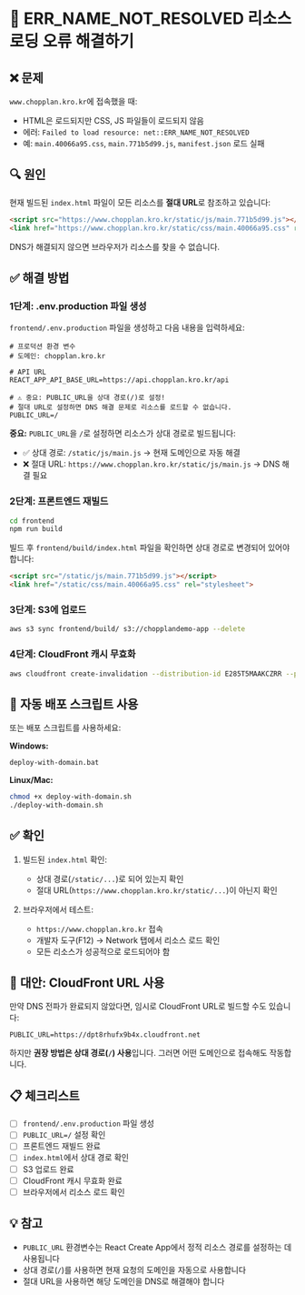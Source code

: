 # 🔧 ERR_NAME_NOT_RESOLVED 리소스 로딩 오류 해결하기

## ❌ 문제

`www.chopplan.kro.kr`에 접속했을 때:
- HTML은 로드되지만 CSS, JS 파일들이 로드되지 않음
- 에러: `Failed to load resource: net::ERR_NAME_NOT_RESOLVED`
- 예: `main.40066a95.css`, `main.771b5d99.js`, `manifest.json` 로드 실패

## 🔍 원인

현재 빌드된 `index.html` 파일이 모든 리소스를 **절대 URL**로 참조하고 있습니다:
```html
<script src="https://www.chopplan.kro.kr/static/js/main.771b5d99.js"></script>
<link href="https://www.chopplan.kro.kr/static/css/main.40066a95.css" rel="stylesheet">
```

DNS가 해결되지 않으면 브라우저가 리소스를 찾을 수 없습니다.

## ✅ 해결 방법

### 1단계: .env.production 파일 생성

`frontend/.env.production` 파일을 생성하고 다음 내용을 입력하세요:

```env
# 프로덕션 환경 변수
# 도메인: chopplan.kro.kr

# API URL
REACT_APP_API_BASE_URL=https://api.chopplan.kro.kr/api

# ⚠️ 중요: PUBLIC_URL을 상대 경로(/)로 설정!
# 절대 URL로 설정하면 DNS 해결 문제로 리소스를 로드할 수 없습니다.
PUBLIC_URL=/
```

**중요:** `PUBLIC_URL`을 `/`로 설정하면 리소스가 상대 경로로 빌드됩니다:
- ✅ 상대 경로: `/static/js/main.js` → 현재 도메인으로 자동 해결
- ❌ 절대 URL: `https://www.chopplan.kro.kr/static/js/main.js` → DNS 해결 필요

### 2단계: 프론트엔드 재빌드

```bash
cd frontend
npm run build
```

빌드 후 `frontend/build/index.html` 파일을 확인하면 상대 경로로 변경되어 있어야 합니다:
```html
<script src="/static/js/main.771b5d99.js"></script>
<link href="/static/css/main.40066a95.css" rel="stylesheet">
```

### 3단계: S3에 업로드

```bash
aws s3 sync frontend/build/ s3://chopplandemo-app --delete
```

### 4단계: CloudFront 캐시 무효화

```bash
aws cloudfront create-invalidation --distribution-id E285T5MAAKCZRR --paths "/*"
```

## 🚀 자동 배포 스크립트 사용

또는 배포 스크립트를 사용하세요:

**Windows:**
```bash
deploy-with-domain.bat
```

**Linux/Mac:**
```bash
chmod +x deploy-with-domain.sh
./deploy-with-domain.sh
```

## ✅ 확인

1. 빌드된 `index.html` 확인:
   - 상대 경로(`/static/...`)로 되어 있는지 확인
   - 절대 URL(`https://www.chopplan.kro.kr/static/...`)이 아닌지 확인

2. 브라우저에서 테스트:
   - `https://www.chopplan.kro.kr` 접속
   - 개발자 도구(F12) → Network 탭에서 리소스 로드 확인
   - 모든 리소스가 성공적으로 로드되어야 함

## 🔄 대안: CloudFront URL 사용

만약 DNS 전파가 완료되지 않았다면, 임시로 CloudFront URL로 빌드할 수도 있습니다:

```env
PUBLIC_URL=https://dpt8rhufx9b4x.cloudfront.net
```

하지만 **권장 방법은 상대 경로(`/`) 사용**입니다. 그러면 어떤 도메인으로 접속해도 작동합니다.

## 📋 체크리스트

- [ ] `frontend/.env.production` 파일 생성
- [ ] `PUBLIC_URL=/` 설정 확인
- [ ] 프론트엔드 재빌드 완료
- [ ] `index.html`에서 상대 경로 확인
- [ ] S3 업로드 완료
- [ ] CloudFront 캐시 무효화 완료
- [ ] 브라우저에서 리소스 로드 확인

## 💡 참고

- `PUBLIC_URL` 환경변수는 React Create App에서 정적 리소스 경로를 설정하는 데 사용됩니다
- 상대 경로(`/`)를 사용하면 현재 요청의 도메인을 자동으로 사용합니다
- 절대 URL을 사용하면 해당 도메인을 DNS로 해결해야 합니다

